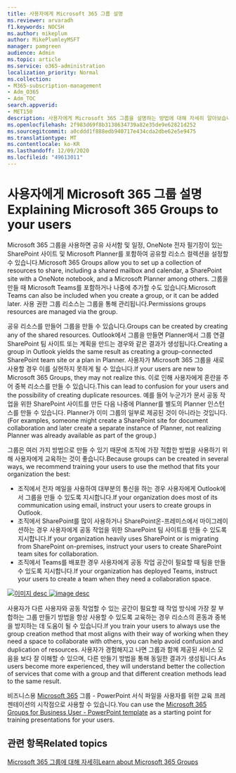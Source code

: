```yaml
---
title: 사용자에게 Microsoft 365 그룹 설명
ms.reviewer: arvaradh
f1.keywords: NOCSH
ms.author: mikeplum
author: MikePlumleyMSFT
manager: pamgreen
audience: Admin
ms.topic: article
ms.service: o365-administration
localization_priority: Normal
ms.collection:
- M365-subscription-management
- Adm_O365
- Adm_TOC
search.appverid:
- MET150
description: 사용자에게 Microsoft 365 그룹을 설명하는 방법에 대해 자세히 알아보습니다.
ms.openlocfilehash: 2f983d69f8b3138634739a82e35de9e62821d252
ms.sourcegitcommit: a0cddd1f888edb940717e434cda2dbe62e5e9475
ms.translationtype: MT
ms.contentlocale: ko-KR
ms.lasthandoff: 12/09/2020
ms.locfileid: "49613011"
---
```

# <a name="explaining-microsoft-365-groups-to-your-users"></a><span data-ttu-id="f5932-103">사용자에게 Microsoft 365 그룹 설명</span><span class="sxs-lookup"><span data-stu-id="f5932-103">Explaining Microsoft 365 Groups to your users</span></span>

<span data-ttu-id="f5932-104">Microsoft 365 그룹을 사용하면 공유 사서함 및 일정, OneNote 전자 필기장이 있는 SharePoint 사이트 및 Microsoft Planner를 포함하여 공유할 리소스 컬렉션을 설정할 수 있습니다.</span><span class="sxs-lookup"><span data-stu-id="f5932-104">Microsoft 365 Groups allow you to set up a collection of resources to share, including a shared mailbox and calendar, a SharePoint site with a OneNote notebook, and a Microsoft Planner among others.</span></span> <span data-ttu-id="f5932-105">그룹을 만들 때 Microsoft Teams를 포함하거나 나중에 추가할 수도 있습니다.</span><span class="sxs-lookup"><span data-stu-id="f5932-105">Microsoft Teams can also be included when you create a group, or it can  be added later.</span></span> <span data-ttu-id="f5932-106">사용 권한 그룹 리소스는 그룹을 통해 관리됩니다.</span><span class="sxs-lookup"><span data-stu-id="f5932-106">Permissions groups resources are managed via the group.</span></span>

<span data-ttu-id="f5932-107">공유 리소스를 만들어 그룹을 만들 수 있습니다.</span><span class="sxs-lookup"><span data-stu-id="f5932-107">Groups can be created by creating any of the shared resources.</span></span> <span data-ttu-id="f5932-108">Outlook에서 그룹을 만들면 Planner에서 그룹 연결 SharePoint 팀 사이트 또는 계획을 만드는 경우와 같은 결과가 생성됩니다.</span><span class="sxs-lookup"><span data-stu-id="f5932-108">Creating a group in Outlook yields the same result as creating a group-connected SharePoint team site or a plan in Planner.</span></span> <span data-ttu-id="f5932-109">사용자가 Microsoft 365 그룹을 새로 사용할 경우 이를 실현하지 못하게 될 수 있습니다.</span><span class="sxs-lookup"><span data-stu-id="f5932-109">If your users are new to Microsoft 365 Groups, they may not realize this.</span></span> <span data-ttu-id="f5932-110">이로 인해 사용자에게 혼란을 주어 중복 리소스를 만들 수 있습니다.</span><span class="sxs-lookup"><span data-stu-id="f5932-110">This can lead to confusion for your users and the possibility of creating duplicate resources.</span></span> <span data-ttu-id="f5932-111">예를 들어 누군가가 문서 공동 작업을 위한 SharePoint 사이트를 만든 다음 나중에 Planner를 별도의 Planner 인스턴스를 만들 수 있습니다. Planner가 이미 그룹의 일부로 제공된 것이 아니라는 것입니다.</span><span class="sxs-lookup"><span data-stu-id="f5932-111">(For examples, someone might create a SharePoint site for document collaboration and later create a separate instance of Planner, not realizing Planner was already available as part of the group.)</span></span>

<span data-ttu-id="f5932-112">그룹은 여러 가지 방법으로 만들 수 있기 때문에 조직에 가장 적합한 방법을 사용하기 위해 사용자에게 교육하는 것이 좋습니다.</span><span class="sxs-lookup"><span data-stu-id="f5932-112">Because groups can be created in several ways, we recommend training your users to use the method that fits your organization the best:</span></span>

- <span data-ttu-id="f5932-113">조직에서 전자 메일을 사용하여 대부분의 통신을 하는 경우 사용자에게 Outlook에서 그룹을 만들 수 있도록 지시합니다.</span><span class="sxs-lookup"><span data-stu-id="f5932-113">If your organization does most of its communication using email, instruct your users to create groups in Outlook.</span></span>
- <span data-ttu-id="f5932-114">조직에서 SharePoint를 많이 사용하거나 SharePoint온-프레미스에서 마이그레이션하는 경우 사용자에게 공동 작업을 위한 SharePoint 팀 사이트를 만들 수 있도록 지시합니다.</span><span class="sxs-lookup"><span data-stu-id="f5932-114">If your organization heavily uses SharePoint or is migrating from SharePoint on-premises, instruct your users to create SharePoint team sites for collaboration.</span></span>
- <span data-ttu-id="f5932-115">조직에서 Teams를 배포한 경우 사용자에게 공동 작업 공간이 필요할 때 팀을 만들 수 있도록 지시합니다.</span><span class="sxs-lookup"><span data-stu-id="f5932-115">If your organization has deployed Teams, instruct your users to create a team when they need a collaboration space.</span></span>

<span data-ttu-id="f5932-116">[![이미지 desc ](../../media/03.png)](../../media/03.png#lightbox)</span><span class="sxs-lookup"><span data-stu-id="f5932-116">[ ![image desc](../../media/03.png) ](../../media/03.png#lightbox)</span></span>

<span data-ttu-id="f5932-117">사용자가 다른 사용자와 공동 작업할 수 있는 공간이 필요할 때 작업 방식에 가장 잘 부합하는 그룹 만들기 방법을 항상 사용할 수 있도록 교육하는 경우 리소스의 혼동과 중복을 방지하는 데 도움이 될 수 있습니다.</span><span class="sxs-lookup"><span data-stu-id="f5932-117">If you train your users to always use the group creation method that most aligns with their way of working when they need a space to collaborate with others, you can help avoid confusion and duplication of resources.</span></span> <span data-ttu-id="f5932-118">사용자가 경험해지고 나면 그룹과 함께 제공된 서비스 모음을 보다 잘 이해할 수 있으며, 다른 만들기 방법을 통해 동일한 결과가 생성됩니다.</span><span class="sxs-lookup"><span data-stu-id="f5932-118">As users become more experienced, they will understand better the collection of services that come with a group and that different creation methods lead to the same result.</span></span>

<span data-ttu-id="f5932-119">비즈니스용 [Microsoft 365](https://www.microsoft.com/download/details.aspx?id=102396) 그룹 - PowerPoint 서식 파일을 사용자를 위한 교육 프레젠테이션의 시작점으로 사용할 수 있습니다.</span><span class="sxs-lookup"><span data-stu-id="f5932-119">You can use the [Microsoft 365 Groups for Business User - PowerPoint template](https://www.microsoft.com/download/details.aspx?id=102396) as a starting point for training presentations for your users.</span></span>

## <a name="related-topics"></a><span data-ttu-id="f5932-120">관련 항목</span><span class="sxs-lookup"><span data-stu-id="f5932-120">Related topics</span></span>

[<span data-ttu-id="f5932-121">Microsoft 365 그룹에 대해 자세히</span><span class="sxs-lookup"><span data-stu-id="f5932-121">Learn about Microsoft 365 Groups</span></span>](https://support.microsoft.com/office/b565caa1-5c40-40ef-9915-60fdb2d97fa2)
